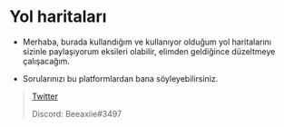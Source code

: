 # Yol haritaları

- Merhaba, burada kullandığım ve kullanıyor olduğum yol haritalarını sizinle paylaşıyorum eksileri olabilir, elimden geldiğince düzeltmeye çalışacağım.

- Sorularınızı bu platformlardan bana söyleyebilirsiniz.
> [Twitter](https://twitter.com/beeaxiie)
>
> Discord: Beeaxiie#3497 

